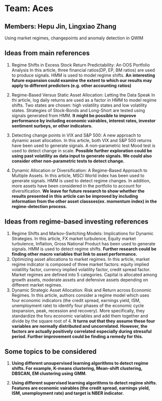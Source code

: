 # Team: Aces
## Members: Hepu Jin, Lingxiao Zhang
Using market regimes, changepoints and anomaly detection in QWIM

## Ideas from main references
1. Regime Shifts in Excess Stock Return Predictability: An OOS Portfolio Analysis
   In this article, three financial ratios(DP, EP, BM ratios) are used to produce signals. HMM is used to model regime shifts. **An**
   **interesting future expansion could examine the extent to which our results may apply to different predictors (e.g. other accounting**
   **ratios)**
 
2. Regime-Based Versus Static Asset Allocation: Letting the Data Speak
   In thi article, log daily returns are used as a factor in HMM to model regime shifts. Two states are chosen: high volatility states and 
   low volatility states. Strategies of Stock-Bonds and Long-Short are tested using signals generated from HMM. **It might be possible to**
   **improve performance by including economic vairables, interest rates, investor sentiment surbeys, or other indicators.**

3. Detecting change points in VIX and S&P 500: A new approach to dynamic asset allocation.
   In this article, both VIX and S&P 500 returns have been used to generate signals. A non-parametric test Mood test is used to detect 
   change in scale. **Possible further exploration could be using past volatility as data input to generate signals. We could also consider**
   **other non-parametric tests to detect change.**
   
4. Dynamic Allocation or Diversification: A Regime-Based Approach to Multiple Assets.
   In this article, MSCI World index has been used to generate signals. HMM is used to detect regime changes. In addition, more assets have
   been considered in the portfolio to account for diversification. **We leave for future research to show whether the results presented in**
   **this article can be improved by including information from the other asset classses(ex. momentum index) in the regime-detection process.**

## Ideas from regime-based investing references
1. Regime Shifts and Markov-Switching Models: Implications for Dynamic Strategies.
   In this article, FX market turbulence, Equity market turbulence, Inflation, Gross National Product has been used to generate signals.
   HMM is used to detect regime shifts. **Further research could be finding other macro variables that link to asset performance.**
2. Optimizing asset allocations to market regimes.
   In this article, market regime indicator is composed of three market factors: equity implied volatility factor, currency implied 
   volatility factor, credit spread factor. Market regimes are defined into 5 categories. Capital is allocated among growth assets, 
   moderate assets and defensive assets depending on different market regimes.
3. Dynamic Strategic Asset Allocation: Risk and Return across Economic Regimes.
   In this article, authors consider a regime model which uses four economic indicators (the credit spread, earnings yield, ISM,
   unemployment rate) to identify four phases of the economic cycle (expansion, peak, recession and recovery). More specifically,
   they standardize the foru economic variables and add them together and divide by the square root of 4. **It turns out that they** 
   **assume these four variables are normally distributed and uncorrelated. However, the factors are actually positively correlated**
   **especially during stressful period. Further improvement could be finding a remedy for this.**

## Some topics to be considered
1. **Using different unsupervised learning algorithms to detect regime shifts. For example, K-means clustering, Mean-shift clustering,**
   **DBSCAN, EM clustering using GMM.**

2. **Using different supervised learning algorithms to detect regime shifts. Features are economic vairables (the credit spread, earnings**
   **yield, ISM, unemployment rate) and target is NBER indicator.**
